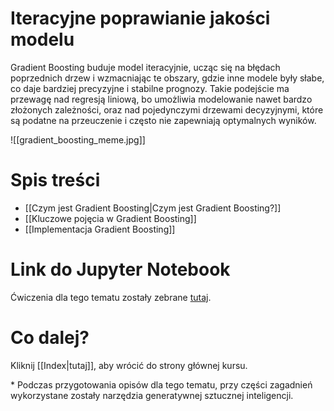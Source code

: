 # Iteracyjne poprawianie jakości modelu

Gradient Boosting buduje model iteracyjnie, ucząc się na błędach poprzednich drzew i wzmacniając te obszary, gdzie inne modele były słabe, co daje bardziej precyzyjne i stabilne prognozy. Takie podejście ma przewagę nad regresją liniową, bo umożliwia modelowanie nawet bardzo złożonych zależności, oraz nad pojedynczymi drzewami decyzyjnymi, które są podatne na przeuczenie i często nie zapewniają optymalnych wyników.

![[gradient_boosting_meme.jpg]]

# Spis treści
- [[Czym jest Gradient Boosting|Czym jest Gradient Boosting?]]
- [[Kluczowe pojęcia w Gradient Boosting]]
- [[Implementacja Gradient Boosting]]
# Link do Jupyter Notebook

Ćwiczenia dla tego tematu zostały zebrane [tutaj](https://github.com/KoloNaukowe-RAI/Kurs-Machine-Learning/blob/main/Tasks/Tasks07_Wzmocnienie_gradientowe_(Gradient_Boosting).ipynb).

# Co dalej?

Kliknij [[Index|tutaj]], aby wrócić do strony głównej kursu.

\* Podczas przygotowania opisów dla tego tematu, przy części zagadnień wykorzystane zostały narzędzia generatywnej sztucznej inteligencji.